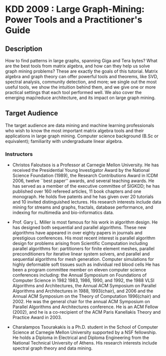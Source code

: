 # KDD 2009 : Large Graph-Mining: Power Tools and a Practitioner's Guide 
 
## Description 

How to find patterns in large graphs, spanning Giga and Tera bytes? What are the best tools from matrix algebra, and how can they help us solve graph mining problems? These are exactly the goals of this tutorial. Matrix algebra and graph theory can offer powerful tools and theorems, like SVD, spectral analysis, community detection, and more; we single out the most useful tools, we show the intuition behind them, and we give one or more practical settings that each tool performed well. We also cover the emerging map/reduce architecture, and its impact on large graph mining.

## Target Audience
The target audience are data mining and machine learning professionals who wish to know the most important matrix algebra tools and their applications in large graph mining. Computer science background (B.Sc or equivalent); familiarity with undergraduate linear algebra.


### Instructors 

* Christos Faloutsos is a Professor at Carnegie Mellon University. He has received the Presidential Young Investigator Award by the National Science Foundation (1989), the Research Contributions Award in ICDM 2006, twelve ``best paper'' awards, and several teaching awards. He has served as a member of the executive committee of SIGKDD;
he has published over 160 refereed articles, 11 book chapters and one monograph. He holds five patents and he has given over 20 tutorials and 10 invited distinguished lectures. His research interests include data mining for streams and graphs, fractals, database performance, and indexing for multimedia and bio-informatics data. 

* Prof. Gary L. Miller is most famous for his work in algorithm design. He has designed both sequential and parallel algorithms. These new algorithms have appeared in over eighty papers in journals and prestigious conferences. His most recent interest is parallel algorithm design for problems arising from Scientific Computation including parallel algorithms for: partitioners for finite element meshes, parallel preconditioners for iterative linear system solvers, and parallel and sequential algorithms for mesh generation. Computer simulations for highly deformable soft tissues such as individual red blood cells He has been a program committee member on eleven computer science conferences including: the Annual Symposium on Foundations of Computer Science in 1982 1983, 1986, 1990, and 1992, the 1988 VLSI Algorithms and Architectures, the Annual ACM Symposium on Parallel Algorithms and Architectures in 1988, 1993(chair), and 2006 and the Annual ACM Symposium on the Theory of Computation 1996(chair) and 2002. He was the general chair for the annual ACM Symposium on Parallel Algorithms and Architectures conference. He is an ACM Fellow (2002), and he is a co-recipient of the ACM Paris Kanellakis Theory and Practice Award in 2003.

* Charalampos Tsourakakis is a Ph.D. student in the School of Computer Science at Carnegie Mellon University supported by a NSF fellowship. He holds a Diploma in Electrical and Diploma Engineering from the National Technical University of Athens. His research interests include spectral graph theory and data mining.

